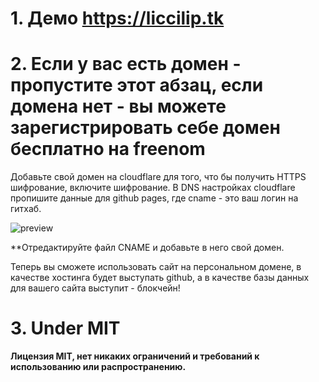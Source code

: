 
# 1. Демо https://liccilip.tk

# 2. Если у вас есть домен - пропустите этот абзац, если домена нет - вы можете зарегистрировать себе домен бесплатно на freenom

Добавьте свой домен на cloudflare для того, что бы получить HTTPS шифрование, включите шифрование.
В DNS настройках cloudflare пропишите данные для github pages, где cname - это ваш логин на гитхаб.

![preview](https://liccilip.ru/images/image.png)

**Отредактируйте файл CNAME и добавьте в него свой домен.

Теперь вы сможете использовать сайт на персональном домене, в качестве хостинга будет выступать github, а в качестве базы данных для вашего сайта выступит - блокчейн!

# 3. Under MIT 
**Лицензия MIT, нет никаких ограничений и требований к использованию или распространению.**